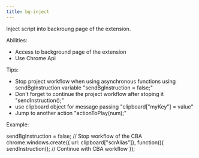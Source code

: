 ```yaml
---
title: bg-inject
---
```

Inject script into backroung page of the extension.

Abilities:
<ul>
<li>Access to background page of the extension </li>
<li>Use Chrome Api</li>
</ul>

Tips:
<ul>
<li>Stop project workflow when using asynchronous functions using sendBgInstruction variable "sendBgInstruction = false;"</li>
<li>Don't forget to continue the project workflow after stoping it "sendInstruction();"</li>
<li>use clipboard object for message passing "clipboard["myKey"] = value"</li>
<li>Jump to another action "actionToPlay(num);"</li>
</ul>

Example:

sendBgInstruction = false;  // Stop workflow of the CBA
chrome.windows.create({ url: clipboard["scrAlias"]}, function(){
	sendInstruction();  // Continue with CBA workflow
});
